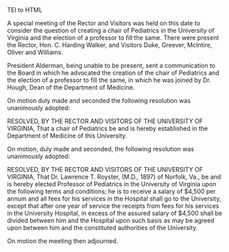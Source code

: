  TEI to HTML

A special meeting of the Rector and Visitors was held on this date to consider the question of creating a chair of Pediatrics in the University of Virginia and the election of a professor to fill the same. There were present the Rector, Hon. C. Harding Walker, and Visitors Duke, Greever, McIntire, Oliver and Williams.

President Alderman, being unable to be present, sent a communication to the Board in which he advocated the creation of the chair of Pediatrics and the election of a professor to fill the same, in which he was joined by Dr. Hough, Dean of the Department of Medicine.

On motion duly made and seconded the following resolution was unanimously adopted:

RESOLVED, BY THE RECTOR AND VISITORS OF THE UNIVERSITY OF VIRGINIA, That a chair of Pediatrics be and is hereby established in the Department of Medicine of this University.

On motion, duly made and seconded, the following resolution was unanimously adopted:

RESOLVED, BY THE RECTOR AND VISITORS OF THE UNIVERSITY OF VIRGINIA, That Dr. Lawrence T. Royster, (M.D., 1897) of Norfolk, Va., be and is hereby elected Professor of Pediatrics in the University of Virginia upon the following terms and conditions; he is to receive a salary of $4,500 per annum and all fees for his services in the Hospital shall go to the University, except that after one year of service the receipts from fees for his services in the University Hospital, in excess of the assured salary of $4,500 shall be divided between him and the Hospital upon such basis as may be agreed upon between him and the constituted authorities of the University.

On motion the meeting then adjourned.